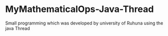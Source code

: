 # MyMathematicalOps-Java-Thread
 Small programming which was developed by university of Ruhuna using the java Thread
